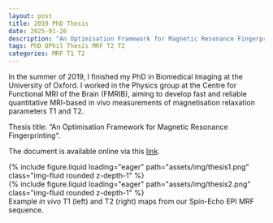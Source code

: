 ```yaml
---
layout: post
title: 2019 PhD Thesis
date: 2025-01-26
description: "An Optimisation Framework for Magnetic Resonance Fingerprinting"
tags: PhD DPhil Thesis MRF T2 T2
categories: MRF T1 T2
---
```


In the summer of 2019, I finished my PhD in Biomedical Imaging at the University of Oxford.  I worked in the Physics group at the Centre for Functional MRI of the Brain (FMRIB), aiming to develop fast and reliable quantitative MRI-based in vivo measurements of magnetisation relaxation parameters T1 and T2.

Thesis title: “An Optimisation Framework for Magnetic Resonance Fingerprinting“.

The document is available online via this [link](https://ora.ox.ac.uk/objects/uuid:14c92874-7b00-4f79-abce-87b05f9cb4d4).

<div class="row mt-3">
    <div class="col-sm mt-3 mt-md-0">
        {% include figure.liquid loading="eager" path="assets/img/thesis1.png" class="img-fluid rounded z-depth-1" %}
    </div>
    <div class="col-sm mt-3 mt-md-0">
        {% include figure.liquid loading="eager" path="assets/img/thesis2.png" class="img-fluid rounded z-depth-1" %}
    </div>
</div>
<div class="caption">
    Example <i>in vivo</i> T1 (left) and T2 (right) maps from our Spin-Echo EPI MRF sequence.
</div>
